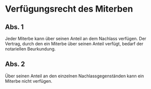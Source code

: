 # Verfügungsrecht des Miterben



## Abs. 1

 Jeder Miterbe kann über seinen Anteil an dem Nachlass verfügen. Der Vertrag, durch den ein Miterbe über seinen Anteil verfügt, bedarf der notariellen Beurkundung.

## Abs. 2

 Über seinen Anteil an den einzelnen Nachlassgegenständen kann ein Miterbe nicht verfügen. 

